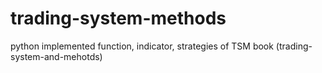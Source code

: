 # trading-system-methods
python implemented function, indicator, strategies of  TSM book (trading-system-and-mehotds)

